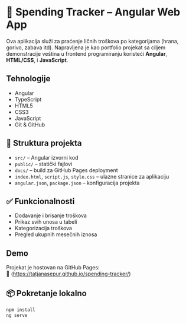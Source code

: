 # 💸 Spending Tracker – Angular Web App

Ova aplikacija služi za praćenje ličnih troškova po kategorijama (hrana, gorivo, zabava itd). Napravljena je kao portfolio projekat sa ciljem demonstracije veština u frontend programiranju koristeći **Angular**, **HTML/CSS**, i **JavaScript**.

## Tehnologije

- Angular
- TypeScript
- HTML5
- CSS3
- JavaScript
- Git & GitHub

## 📁 Struktura projekta

- `src/` – Angular izvorni kod
- `public/` – statički fajlovi
- `docs/` – build za GitHub Pages deployment
- `index.html`, `script.js`, `style.css` – ulazne stranice za aplikaciju
- `angular.json`, `package.json` – konfiguracija projekta

## ✅ Funkcionalnosti

- Dodavanje i brisanje troškova
- Prikaz svih unosa u tabeli
- Kategorizacija troškova
- Pregled ukupnih mesečnih iznosa

##  Demo

Projekat je hostovan na GitHub Pages:  
🔗 (https://tatjanasepur.github.io/spending-tracker/)

## 📦 Pokretanje lokalno

```bash
npm install
ng serve
